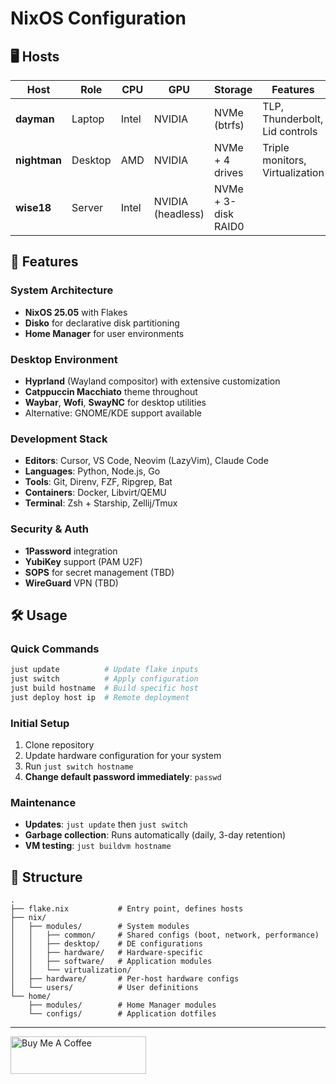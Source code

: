 # NixOS Configuration

## 🖥️ Hosts

| Host | Role | CPU | GPU | Storage | Features |
|------|------|-----|-----|---------|----------|
| **dayman** | Laptop | Intel | NVIDIA | NVMe (btrfs) | TLP, Thunderbolt, Lid controls |
| **nightman** | Desktop | AMD | NVIDIA | NVMe + 4 drives | Triple monitors, Virtualization |
| **wise18** | Server | Intel | NVIDIA (headless) | NVMe + 3-disk RAID0 |  |

## 🚀 Features

### System Architecture
- **NixOS 25.05** with Flakes
- **Disko** for declarative disk partitioning
- **Home Manager** for user environments

### Desktop Environment
- **Hyprland** (Wayland compositor) with extensive customization
- **Catppuccin Macchiato** theme throughout
- **Waybar**, **Wofi**, **SwayNC** for desktop utilities
- Alternative: GNOME/KDE support available

### Development Stack
- **Editors**: Cursor, VS Code, Neovim (LazyVim), Claude Code
- **Languages**: Python, Node.js, Go
- **Tools**: Git, Direnv, FZF, Ripgrep, Bat
- **Containers**: Docker, Libvirt/QEMU
- **Terminal**: Zsh + Starship, Zellij/Tmux

### Security & Auth
- **1Password** integration
- **YubiKey** support (PAM U2F)
- **SOPS** for secret management (TBD)
- **WireGuard** VPN (TBD)

## 🛠️ Usage

### Quick Commands
```bash
just update          # Update flake inputs
just switch          # Apply configuration
just build hostname  # Build specific host
just deploy host ip  # Remote deployment
```

### Initial Setup
1. Clone repository
2. Update hardware configuration for your system
3. Run `just switch hostname`
4. **Change default password immediately**: `passwd`

### Maintenance
- **Updates**: `just update` then `just switch`
- **Garbage collection**: Runs automatically (daily, 3-day retention)
- **VM testing**: `just buildvm hostname`

## 📁 Structure

```
.
├── flake.nix           # Entry point, defines hosts
├── nix/
│   ├── modules/        # System modules
│   │   ├── common/     # Shared configs (boot, network, performance)
│   │   ├── desktop/    # DE configurations
│   │   ├── hardware/   # Hardware-specific
│   │   ├── software/   # Application modules
│   │   └── virtualization/
│   ├── hardware/       # Per-host hardware configs
│   └── users/          # User definitions
└── home/
    ├── modules/        # Home Manager modules
    └── configs/        # Application dotfiles
```

---

<a href="https://www.buymeacoffee.com/sdelcore" target="_blank"><img src="https://cdn.buymeacoffee.com/buttons/v2/default-yellow.png" alt="Buy Me A Coffee" style="height: 60px !important;width: 217px !important;" ></a>
